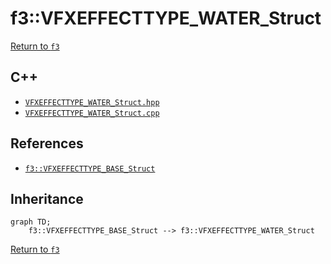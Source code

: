 # f3::VFXEFFECTTYPE_WATER_Struct

[Return to `f3`](/docs/f3.md)

## C++

- [`VFXEFFECTTYPE_WATER_Struct.hpp`](/c++/include/VFXEFFECTTYPE_WATER_Struct.hpp)
- [`VFXEFFECTTYPE_WATER_Struct.cpp`](/c++/source/VFXEFFECTTYPE_WATER_Struct.cpp)

## References

- [`f3::VFXEFFECTTYPE_BASE_Struct`](/docs/f3/VFXEFFECTTYPE_BASE_Struct.md)

## Inheritance

```mermaid
graph TD;
    f3::VFXEFFECTTYPE_BASE_Struct --> f3::VFXEFFECTTYPE_WATER_Struct
```

[Return to `f3`](/docs/f3.md)